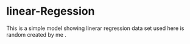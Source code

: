 # linear-Regession
This is a simple model showing linerar regression 
data set used here is random created by me .

